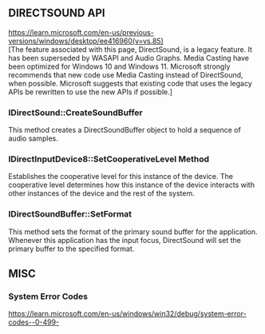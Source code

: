 
## DIRECTSOUND API
https://learn.microsoft.com/en-us/previous-versions/windows/desktop/ee416960(v=vs.85) <br>
[The feature associated with this page, DirectSound, is a legacy feature. It has been superseded by WASAPI and Audio Graphs. Media Casting have been optimized for Windows 10 and Windows 11. Microsoft strongly recommends that new code use Media Casting instead of DirectSound, when possible. Microsoft suggests that existing code that uses the legacy APIs be rewritten to use the new APIs if possible.]

### IDirectSound::CreateSoundBuffer
This method creates a DirectSoundBuffer object to hold a sequence of audio samples.

### IDirectInputDevice8::SetCooperativeLevel Method
Establishes the cooperative level for this instance of the device. The cooperative level determines how this instance of the device interacts with other instances of the device and the rest of the system.

### IDirectSoundBuffer::SetFormat
This method sets the format of the primary sound buffer for the application. Whenever this application has the input focus, DirectSound will set the primary buffer to the specified format.


## MISC
### System Error Codes
https://learn.microsoft.com/en-us/windows/win32/debug/system-error-codes--0-499-
